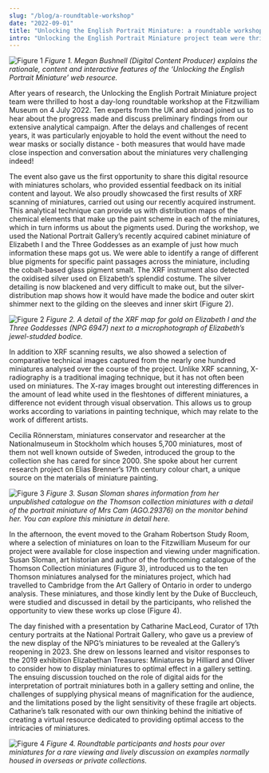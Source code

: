 ```yaml
---
slug: "/blog/a-roundtable-workshop"
date: "2022-09-01"
title: "Unlocking the English Portrait Miniature: a roundtable workshop"
intro: "Unlocking the English Portrait Miniature project team were thrilled to host a day-long roundtable workshop..."
---
```


![Figure 1](../assets/blog/a-roundtable-workshop/Figure_1_1920_1280.JPG)
*Figure 1. Megan Bushnell (Digital Content Producer) explains the rationale, content and interactive features of the ‘Unlocking the English Portrait Miniature’ web resource.*

After years of research, the Unlocking the English Portrait Miniature project team were thrilled to host a day-long roundtable workshop at the Fitzwilliam Museum on 4 July 2022. Ten experts from the UK and abroad joined us to hear about the progress made and discuss preliminary findings from our extensive analytical campaign. After the delays and challenges of recent years, it was particularly enjoyable to hold the event without the need to wear masks or socially distance - both measures that would have made close inspection and conversation about the miniatures very challenging indeed!

The event also gave us the first opportunity to share this digital resource with miniatures scholars, who provided essential feedback on its initial content and layout. We also proudly showcased the first results of XRF scanning of miniatures, carried out using our recently acquired instrument. This analytical technique can provide us with distribution maps of the chemical elements that make up the paint scheme in each of the miniatures, which in turn informs us about the pigments used. During the workshop, we used the National Portrait Gallery’s recently acquired cabinet miniature of Elizabeth I and the Three Goddesses as an example of just how much information these maps got us. We were able to identify a range of different blue pigments for specific paint passages across the miniature, including the cobalt-based glass pigment smalt. The XRF instrument also detected the oxidised silver used on Elizabeth’s splendid costume. The silver detailing is now blackened and very difficult to make out, but the silver-distribution map shows how it would have made the bodice and outer skirt shimmer next to the gilding on the sleeves and inner skirt (Figure 2).

![Figure 2](../assets/blog/a-roundtable-workshop/Figure_2_1920_1409.JPG)
*Figure 2. A detail of the XRF map for gold on Elizabeth I and the Three Goddesses (NPG 6947) next to a microphotograph of Elizabeth’s jewel-studded bodice.*

In addition to XRF scanning results, we also showed a selection of comparative technical images captured from the nearly one hundred miniatures analysed over the course of the project. Unlike XRF scanning, X-radiography is a traditional imaging technique, but it has not often been used on miniatures. The X-ray images brought out interesting differences in the amount of lead white used in the fleshtones of different miniatures, a difference not evident through visual observation. This allows us to group works according to variations in painting technique, which may relate to the work of different artists. 

Cecilia Rönnerstam, miniatures conservator and researcher at the Nationalmuseum in Stockholm which houses 5,700 miniatures, most of them not well known outside of Sweden, introduced the group to the collection she has cared for since 2000. She spoke about her current research project on Elias Brenner’s 17th century colour chart, a unique source on the materials of miniature painting.

![Figure 3](../assets/blog/a-roundtable-workshop/Figure_3_1920_1801.JPG)
*Figure 3. Susan Sloman shares information from her unpublished catalogue on the Thomson collection miniatures with a detail of the portrait miniature of Mrs Cam (AGO.29376) on the monitor behind her. You can explore this miniature in detail here.*

In the afternoon, the event moved to the Graham Robertson Study Room, where a selection of miniatures on loan to the Fitzwilliam Museum for our project were available for close inspection and viewing under magnification. Susan Sloman, art historian and author of the forthcoming catalogue of the Thomson Collection miniatures (Figure 3), introduced us to the ten Thomson miniatures analysed for the miniatures project, which had travelled to Cambridge from the Art Gallery of Ontario in order to undergo analysis. These miniatures, and those kindly lent by the Duke of Buccleuch, were studied and discussed in detail by the participants, who relished the opportunity to view these works up close (Figure 4).

The day finished with a presentation by Catharine MacLeod, Curator of 17th century portraits at the National Portrait Gallery, who gave us a preview of the new display of the NPG’s miniatures to be revealed at the Gallery’s reopening in 2023. She drew on lessons learned and visitor responses to the 2019 exhibition Elizabethan Treasures: Miniatures by Hilliard and Oliver to consider how to display miniatures to optimal effect in a gallery setting. The ensuing discussion touched on the role of digital aids for the interpretation of portrait miniatures both in a gallery setting and online, the challenges of supplying physical means of magnification for the audience, and the limitations posed by the light sensitivity of these fragile art objects. Catharine’s talk resonated with our own thinking behind the initiative of creating a virtual resource dedicated to providing optimal access to the intricacies of miniatures.

![Figure 4](../assets/blog/a-roundtable-workshop/Figure_4_1920_1220.JPG)
*Figure 4. Roundtable participants and hosts pour over miniatures for a rare viewing and lively discussion on examples normally housed in overseas or private collections.*
